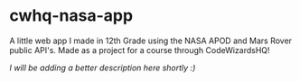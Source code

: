 # cwhq-nasa-app
A little web app I made in 12th Grade using the NASA APOD and Mars Rover public API's. Made as a project for a course through CodeWizardsHQ!

_I will be adding a better description here shortly :)_
